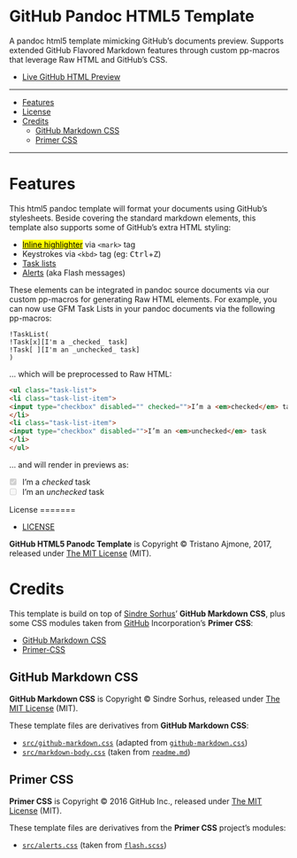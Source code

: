 GitHub Pandoc HTML5 Template
============================

A pandoc html5 template mimicking GitHub’s documents preview. Supports extended GitHub Flavored Markdown features through custom pp-macros that leverage Raw HTML and GitHub’s CSS.

-   [Live GitHub HTML Preview](http://htmlpreview.github.io/?https://github.com/tajmone/pandoc-goodies/blob/master/templates/html5/github/GitHub-Template-Preview.html)

------------------------------------------------------------------------

<!-- #toc -->
-   [Features](#features)
-   [License](#license)
-   [Credits](#credits)
    -   [GitHub Markdown CSS](#github-markdown-css)
    -   [Primer CSS](#primer-css)

<!-- /toc -->

------------------------------------------------------------------------

Features
========

This html5 pandoc template will format your documents using GitHub’s stylesheets. Beside covering the standard markdown elements, this template also supports some of GitHub’s extra HTML styling:

-   [<mark>Inline highlighter</mark>](http://primercss.io/type/#inline-text-elements) via `<mark>` tag
-   Keystrokes via `<kbd>` tag (eg: <kbd>Ctrl</kbd>+<kbd>Z</kbd>)
-   [Task lists](https://help.github.com/articles/basic-writing-and-formatting-syntax/#task-lists)
-   [Alerts](http://primercss.io/alerts/) (aka Flash messages)

These elements can be integrated in pandoc source documents via our custom pp-macros for generating Raw HTML elements. For example, you can now use GFM Task Lists in your pandoc documents via the following pp-macros:

    !TaskList(
    !Task[x][I'm a _checked_ task]
    !Task[ ][I'm an _unchecked_ task]
    )

… which will be preprocessed to Raw HTML:

``` html
<ul class="task-list">
<li class="task-list-item">
<input type="checkbox" disabled="" checked="">I’m a <em>checked</em> task
</li>
<li class="task-list-item">
<input type="checkbox" disabled="">I’m an <em>unchecked</em> task
</li>
</ul>
```

… and will render in previews as:

<ul class="task-list">
<li class="task-list-item">
<input type="checkbox" disabled="" checked="">I’m a <em>checked</em> task
</li>
<li class="task-list-item">
<input type="checkbox" disabled="">I’m an <em>unchecked</em> task
</li>
</ul>
License
=======

-   [LICENSE](./LICENSE)

**GitHub HTML5 Panodc Template** is Copyright © Tristano Ajmone, 2017, released under [The MIT License](./LICENSE) (MIT).

Credits
=======

This template is build on top of [Sindre Sorhus](https://github.com/sindresorhus)’ **GitHub Markdown CSS**, plus some CSS modules taken from [GitHub](https://github.com) Incorporation’s **Primer CSS**:

-   [GitHub Markdown CSS](https://sindresorhus.com/github-markdown-css)
-   [Primer-CSS](http://primercss.io/)

GitHub Markdown CSS
-------------------

**GitHub Markdown CSS** is Copyright © Sindre Sorhus, released under [The MIT License](https://github.com/sindresorhus/github-markdown-css/blob/gh-pages/readme.md) (MIT).

These template files are derivatives from **GitHub Markdown CSS**:

-   [`src/github-markdown.css`](./src/github-markdown.css) (adapted from [`github-markdown.css`](https://github.com/sindresorhus/github-markdown-css/blob/gh-pages/github-markdown.css))
-   [`src/markdown-body.css`](./src/markdown-body.css) (taken from [`readme.md`](https://github.com/sindresorhus/github-markdown-css/blob/gh-pages/readme.md))

Primer CSS
----------

**Primer CSS** is Copyright © 2016 GitHub Inc., released under [The MIT License](https://github.com/primer/primer-css/blob/master/LICENSE) (MIT).

These template files are derivatives from the **Primer CSS** project’s modules:

-   [`src/alerts.css`](./src/alerts.css) (taken from [`flash.scss`](https://github.com/primer/primer-alerts/blob/master/lib/flash.scss))

